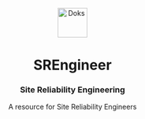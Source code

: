 <p align="center">
  <a href="https://srengineer.netlify.app">
    <img alt="Doks" src="https://doks.netlify.app/doks.svg" width="60">
  </a>
</p>

<h1 align="center">
  SREngineer
</h1>

<h3 align="center">
  Site Reliability Engineering
</h3>

<p align="center">
  A resource for Site Reliability Engineers
</p>
